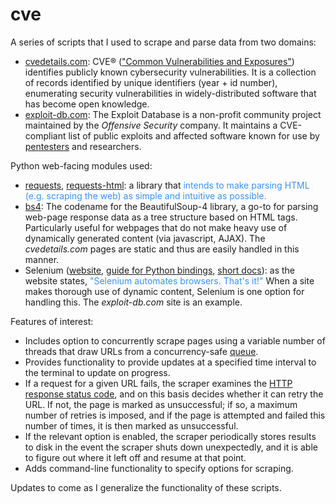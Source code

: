 # cve

A series of scripts that I used to scrape and parse data from two domains:
* [cvedetails.com](https://www.cvedetails.com/): CVE&reg; (["Common Vulnerabilities and Exposures"](https://cve.mitre.org/)) identifies publicly known cybersecurity vulnerabilities. It is a collection of records identified by unique identifiers (year + id number), enumerating security vulnerabilities in widely-distributed software that has become open knowledge.
* [exploit-db.com](https://www.exploit-db.com/): The Exploit Database is a non-profit community project maintained by the *Offensive Security* company. It maintains a CVE-compliant list of public exploits and affected software known for use by [pentesters](https://en.wikipedia.org/wiki/Penetration_test) and researchers.

Python web-facing modules used:
* [requests](https://requests.readthedocs.io/en/master/), [requests-html](https://requests.readthedocs.io/projects/requests-html/en/latest/): a library that <span style="color:#3393FF">intends to make parsing HTML (e.g. scraping the web) as simple and intuitive as possible.</span>
* [bs4](https://www.crummy.com/software/BeautifulSoup/): The codename for the BeautifulSoup-4 library, a go-to for parsing web-page response data as a tree structure based on HTML tags. Particularly useful for webpages that do not make heavy use of dynamically generated content (via javascript, AJAX). The *cvedetails.com* pages are static and thus are easily handled in this manner.
* Selenium ([website](https://www.selenium.dev/), [guide for Python bindings](https://selenium-python.readthedocs.io/), [short docs](https://www.selenium.dev/selenium/docs/api/py/index.html)): as the website states, <span style="color:#3393FF">"Selenium automates browsers. That's it!"</span> When a site makes thorough use of dynamic content, Selenium is one option for handling this. The *exploit-db.com* site is an example.

Features of interest:
* Includes option to concurrently scrape pages using a variable number of threads that draw URLs from a concurrency-safe [queue](https://docs.python.org/3/library/queue.html).
* Provides functionality to provide updates at a specified time interval to the terminal to update on progress.
* If a request for a given URL fails, the scraper examines the [HTTP response status code](https://en.wikipedia.org/wiki/List_of_HTTP_status_codes), and on this basis decides whether it can retry the URL. If not, the page is marked as unsuccessful; if so, a maximum number of retries is imposed, and if the page is attempted and failed this number of times, it is then marked as unsuccessful.
* If the relevant option is enabled, the scraper periodically stores results to disk in the event the scraper shuts down unexpectedly, and it is able to figure out where it left off and resume at that point.
* Adds command-line functionality to specify options for scraping.

Updates to come as I generalize the functionality of these scripts.